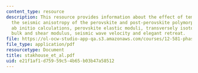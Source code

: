 ```yaml
---
content_type: resource
description: This resource provides information about the effect of temperature on
  the seismic anisotropy of the perovskite and post-perovskite polymorphs of MgSiO3,
  ab initio calculations, perovskite elastic moduli, transversely isotopic aggregate,
  bulk and shear modulus, seismic wave velocity and elegant retreat.
file: https://ol-ocw-studio-app-qa.s3.amazonaws.com/courses/12-581-phase-transitions-in-the-earths-interior-spring-2005/e21f1af1d75959c54b65b03b47a58512_stakhouse_et_al.pdf
file_type: application/pdf
resourcetype: Document
title: stakhouse_et_al.pdf
uid: e21f1af1-d759-59c5-4b65-b03b47a58512
---
```

